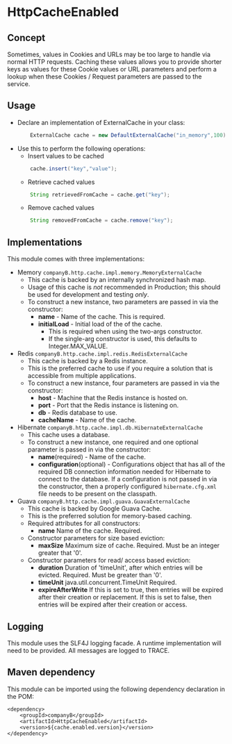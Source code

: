 # HttpCacheEnabled

## Concept
Sometimes, values in Cookies and URLs may be too large to handle via normal HTTP requests. Caching these values allows you 
to provide shorter keys as values for these Cookie values or URL parameters and perform a lookup when these Cookies / Request
parameters are passed to the service.

## Usage
*   Declare an implementation of ExternalCache in your class:
    ```java
        ExternalCache cache = new DefaultExternalCache("in_memory",100);
    ```
*   Use this to perform the following operations:
    *   Insert values to be cached
    ```java
        cache.insert("key","value");
    ```
    *   Retrieve cached values
    ```java
        String retrievedFromCache = cache.get("key");
    ```
    *   Remove cached values
    ```java
        String removedFromCache = cache.remove("key");
    ```
    
## Implementations
This module comes with three implementations:
*   Memory `companyB.http.cache.impl.memory.MemoryExternalCache`
    *   This cache is backed by an internally synchronized hash map.
    *   Usage of this cache is *not* recommended in Production; this should be used for development and testing *only*.
    *   To construct a new instance, two parameters are passed in via the constructor:
        *   **name** - Name of the cache. This is required.
        *   **initialLoad** - Initial load of the of the cache. 
            *   This is required when using the two-args constructor.
            *   If the single-arg constructor is used, this defaults to Integer.MAX_VALUE.
*   Redis `companyB.http.cache.impl.redis.RedisExternalCache`
    *   This cache is backed by a Redis instance.
    *   This is the preferred cache to use if you require a solution that is accessible from multiple applications.
    *   To construct a new instance, four parameters are passed in via the constructor:
        *   **host** - Machine that the Redis instance is hosted on.
        *   **port** - Port that the Redis instance is listening on.
        *   **db**  - Redis database to use.
        *   **cacheName** - Name of the cache.
*   Hibernate `companyB.http.cache.impl.db.HibernateExternalCache`
    *   This cache uses a database.
    *   To construct a new instance, one required and one optional parameter is passed in via the constructor:
        *   **name**(required) - Name of the cache.
        *   **configuration**(optional) - Configurations object that has all of the required DB connection information needed for Hibernate to connect to the database.
    If a configuration is not passed in via the constructor,  then a properly configured `hibernate.cfg.xml` file needs to be present on the classpath.
*   Guava `companyB.http.cache.impl.guava.GuavaExternalCache`
    *   This cache is backed by Google Guava Cache.
    *   This is the preferred solution for memory-based caching.
    *   Required attributes for all constructors:
        *   **name** Name of the cache. Required.
    *   Constructor parameters for size based eviction:
        *   **maxSize** Maximum size of cache. Required. Must be an integer greater that '0'.
    *   Constructor parameters for read/ access based eviction:
        *   **duration** Duration of 'timeUnit', after which entries will be evicted. Required. Must be greater than '0'.
        *   **timeUnit** java.util.concurrent.TimeUnit Required. 
        *   **expireAfterWrite** If this is set to true, then entries will be expired after their creation or replacement. If this is set to false, then entries will  be expired after their creation or access.     

## Logging
This module uses the SLF4J logging facade. A runtime implementation will need to be provided. All messages are logged to TRACE.

## Maven dependency
This module can be imported using the following dependency declaration in the POM:
```
<dependency>
    <groupId>companyB</groupId>
    <artifactId>HttpCacheEnabled</artifactId>
    <version>${cache.enabled.version}</version>
</dependency>
```